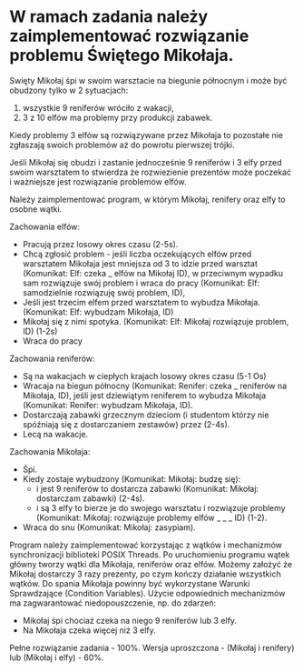 # W ramach zadania należy zaimplementować rozwiązanie problemu Świętego Mikołaja.
Swięty Mikołaj śpi w swoim warsztacie na biegunie północnym i może być obudzony tylko w 2 sytuacjach:
1) wszystkie 9 reniferów wróciło z wakacji,
2) 3 z 10 elfów ma problemy przy produkcji zabawek.

Kiedy problemy 3 elfów są rozwiązywane przez Mikołaja to pozostałe nie zgłaszają swoich problemów aż do powrotu pierwszej trójki.

Jeśli Mikołaj się obudzi i zastanie jednocześnie 9 reniferów i 3 elfy przed swoim warsztatem to stwierdza że rozwiezienie prezentów może poczekać i ważniejsze jest
rozwiązanie problemów elfów.

Należy zaimplementować program, w którym Mikołaj, renifery oraz elfy to osobne wątki.

Zachowania elfów:
- Pracują przez losowy okres czasu (2-5s).
- Chcą zgłosić problem - jeśli liczba oczekujących elfów przed warsztatem Mikołaja jest mniejsza od 3 to idzie przed warsztat (Komunikat: Elf: czeka _ elfów na Mikołaj
ID), w przeciwnym wypadku sam rozwiązuje swój problem i wraca do pracy (Komunikat: Elf: samodzielnie rozwiązuję swój problem, ID),
- Jeśli jest trzecim elfem przed warsztatem to wybudza Mikołaja. (Komunikat: Elf: wybudzam Mikołaja, ID)
- Mikołaj się z nimi spotyka. (Komunikat: Elf: Mikołaj rozwiązuje problem, ID) (1-2s)
- Wraca do pracy

Zachowania reniferów:
- Są na wakacjach w ciepłych krajach losowy okres czasu (5-1 Os)
- Wracaja na biegun północny (Komunikat: Renifer: czeka _ reniferów na Mikołaja, ID), jeśli jest dziewiątym reniferem to wybudza Mikołaja (Komunikat: Renifer:
wybudzam Mikołaja, ID).
- Dostarczają zabawki grzecznym dzieciom (i studentom którzy nie spóźniają się z dostarczaniem zestawów) przez (2-4s).
- Lecą na wakacje.

Zachowania Mikołaja:
- Śpi.
- Kiedy zostaje wybudzony (Komunikat: Mikołaj: budzę się):
    - i jest 9 reniferów to dostarcza zabawki (Komunikat: Mikołaj: dostarczam zabawki) (2-4s).
    - i są 3 elfy to bierze je do swojego warsztatu i rozwiązuje problemy  (Komunikat: Mikołaj: rozwiązuje problemy elfów _ _ _ ID) (1-2).
- Wraca do snu (Komunikat: Mikołaj: zasypiam).

Program należy zaimplementować korzystając z wątków i mechanizmów synchronizacji biblioteki POSIX Threads. Po uruchomieniu programu wątek główny tworzy wątki
dla Mikołaja, reniferów oraz elfów. Możemy założyć że Mikołaj dostarczy 3 razy prezenty, po czym kończy działanie wszystkich wątków. Do spania Mikołaja powinny być
wykorzystane Warunki Sprawdzające (Condition Variables). Użycie odpowiednich mechanizmów ma zagwarantować niedopouszczenie, np. do zdarzeń:
- Mikołaj śpi chociaż czeka na niego 9 reniferów lub 3 elfy.
- Na Mikołaja czeka więcej niż 3 elfy.

Pełne rozwiązanie zadania - 100%. Wersja uproszczona - (Mikołaj i renifery) lub (Mikołaj i elfy) - 60%.